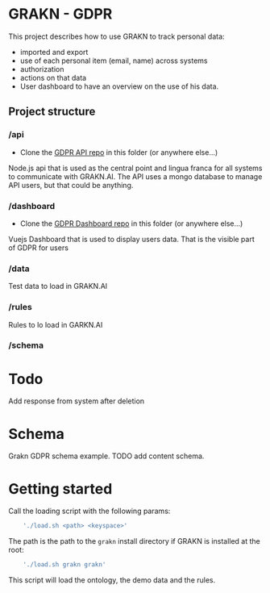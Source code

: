 # GRAKN - GDPR

This project describes how to use GRAKN to track personal data:
* imported and export
* use of each personal item (email, name) across systems
* authorization
* actions on that data
* User dashboard to have an overview on the use of his data.

## Project structure
### /api
* Clone the [GDPR API repo](https://github.com/idealley/gdpr-grakn-api) in this folder (or anywhere else...)

Node.js api that is used as the central point and lingua franca for all systems to communicate with GRAKN.AI.
The API uses a mongo database to manage API users, but that could be anything.
### /dashboard
* Clone the [GDPR Dashboard repo](https://github.com/idealley/gdpr-dashboard) in this folder (or anywhere else...)

Vuejs Dashboard that is used to display users data. That is the visible part of GDPR for users
### /data
Test data to load in GRAKN.AI
### /rules
Rules to lo load in GARKN.AI
### /schema

# Todo
Add response from system after deletion 

# Schema
Grakn GDPR schema example.
TODO add content schema.


# Getting started
Call the loading script with the following params:
```js
    './load.sh <path> <keyspace>'
```

The path is the path to the `grakn` install directory if GRAKN is installed at the root:
```js
    './load.sh grakn grakn'
```

This script will load the ontology, the demo data and the rules.
